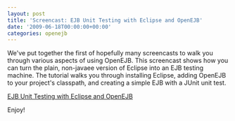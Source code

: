 ```yaml
---
layout: post
title: 'Screencast: EJB Unit Testing with Eclipse and OpenEJB'
date: '2009-06-18T00:00:00+00:00'
categories: openejb
---
```

We've put together the first of hopefully many screencasts to walk you through various aspects of using OpenEJB.  This screencast shows how you can turn the plain, non-javaee version of Eclipse into an EJB testing machine.  The tutorial walks you through installing Eclipse, adding OpenEJB to your project's classpath, and creating a simple EJB with a JUnit unit test.

<a href="http://openejb.apache.org/EjbTestingWithEclipse.mov">EJB Unit Testing with Eclipse and OpenEJB</a>

Enjoy!


